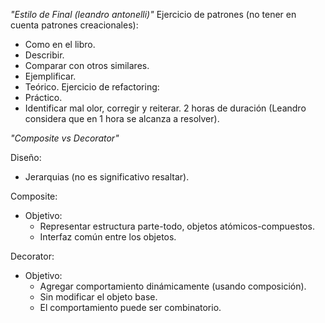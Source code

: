 
*"Estilo de Final (leandro antonelli)"*
Ejercicio de patrones (no tener en cuenta patrones creacionales):
- Como en el libro.
- Describir.
- Comparar con otros similares.
- Ejemplificar.
- Teórico.
Ejercicio de refactoring:
- Práctico.
- Identificar mal olor, corregir y reiterar.
2 horas de duración (Leandro considera que en 1 hora se alcanza a resolver).

*"Composite vs Decorator"*

Diseño:
- Jerarquias (no es significativo resaltar).

Composite:
- Objetivo:
	- Representar estructura parte-todo, objetos atómicos-compuestos.
	- Interfaz común entre los objetos.

Decorator:
- Objetivo:
	- Agregar comportamiento dinámicamente (usando composición).
	- Sin modificar el objeto base.
	- El comportamiento puede ser combinatorio.


